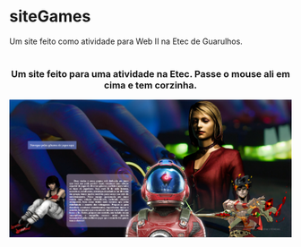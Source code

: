 # siteGames
Um site feito como atividade para Web II na Etec de Guarulhos.
<br><br>
<div align="center">
  <h3>Um site feito para uma atividade na Etec. Passe o mouse ali em cima e tem corzinha.</h3>
  <img src="ImagensGit/1.png">
</div>

